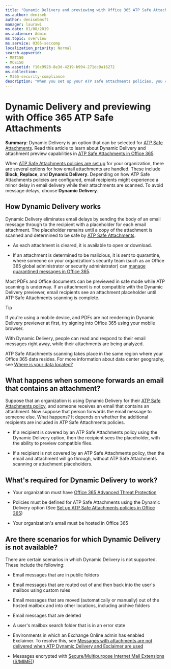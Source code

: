 ```yaml
---
title: "Dynamic Delivery and previewing with Office 365 ATP Safe Attachments"
ms.author: deniseb
author: denisebmsft
manager: laurawi
ms.date: 01/08/2019
ms.audience: Admin
ms.topic: overview
ms.service: O365-seccomp
localization_priority: Normal
search.appverid:
- MET150
- MOE150
ms.assetid: f16c9928-8e3d-4219-b994-271dc9a16272
ms.collection: 
- M365-security-compliance
description: "When you set up your ATP safe attachments policies, you choose Dynamic Delivery to avoid message delays and enable people to preview attachments that are being scanned."
---
```


# Dynamic Delivery and previewing with Office 365 ATP Safe Attachments

**Summary**: Dynamic Delivery is an option that can be selected for [ATP Safe Attachments](atp-safe-attachments.md). Read this article to learn about Dynamic Delivery and attachment preview capabilities in [ATP Safe Attachments in Office 365](atp-safe-attachments.md).

When [ATP Safe Attachments policies are set up](set-up-atp-safe-attachments-policies.md) for your organization, there are several options for how email attachments are handled. These include **Block**, **Replace**, and **Dynamic Delivery**. Depending on how ATP Safe Attachments policies are configured, email recipients might experience a minor delay in email delivery while their attachments are scanned. To avoid message delays, choose **Dynamic Delivery**.
  
## How Dynamic Delivery works
  
Dynamic Delivery eliminates email delays by sending the body of an email message through to the recipient with a placeholder for each email attachment. The placeholder remains until a copy of the attachment is scanned and determined to be safe by [ATP Safe Attachments](atp-safe-attachments.md). 

- As each attachment is cleared, it is available to open or download. 

- If an attachment is determined to be malicious, it is sent to quarantine, where someone on your organization's security team (such as an Office 365 global administrator or security administrator) can [manage quarantined messages in Office 365](manage-quarantined-messages-and-files.md).

Most PDFs and Office documents can be previewed in safe mode while ATP scanning is underway. If an attachment is not compatible with the Dynamic Delivery previewer, email recipients see an attachment placeholder until ATP Safe Attachments scanning is complete.

> [!TIP]
> If you're using a mobile device, and PDFs are not rendering in Dynamic Delivery previewer at first, try signing into Office 365 using your mobile browser.

With Dynamic Delivery, people can read and respond to their email messages right away, while their attachments are being analyzed. 

ATP Safe Attachments scanning takes place in the same region where your Office 365 data resides. For more information about data center geography, see [Where is your data located?](https://products.office.com/where-is-your-data-located?geo=All) 
  
## What happens when someone forwards an email that contains an attachment?

Suppose that an organization is using Dynamic Delivery for their [ATP Safe Attachments policy](set-up-atp-safe-attachments-policies.md), and someone receives an email that contains an attachment. Now suppose that person forwards the email message to someone else. What happens? It depends on whether the additional recipients are included in ATP Safe Attachments policies.
  
- If a recipient is covered by an ATP Safe Attachments policy using the Dynamic Delivery option, then the recipient sees the placeholder, with the ability to preview compatible files.
    
- If a recipient is not covered by an ATP Safe Attachments policy, then the email and attachment will go through, without ATP Safe Attachments scanning or attachment placeholders.
    
## What's required for Dynamic Delivery to work?

- Your organization must have [Office 365 Advanced Threat Protection](office-365-atp.md)
    
- Policies must be defined for ATP Safe Attachments using the Dynamic Delivery option (See [Set up ATP Safe Attachments policies in Office 365](set-up-atp-safe-attachments-policies.md))
    
- Your organization's email must be hosted in Office 365
    
## Are there scenarios for which Dynamic Delivery is not available?

There are certain scenarios in which Dynamic Delivery is not supported. These include the following:
  
- Email messages that are in public folders
    
- Email messages that are routed out of and then back into the user's mailbox using custom rules
    
- Email messages that are moved (automatically or manually) out of the hosted mailbox and into other locations, including archive folders
    
- Email messages that are deleted
    
- A user's mailbox search folder that is in an error state
    
- Environments in which an Exchange Online admin has enabled Exclaimer. To resolve this, see [Messages with attachments are not delivered when ATP Dynamic Delivery and Exclaimer are used](https://support.microsoft.com/help/4014438/messages-with-attachments-are-not-delivered-when-atp-dynamic-delivery)

- Messages encrypted with [Secure/Multipurpose Internet Mail Extensions (S/MIME)](s-mime-for-message-signing-and-encryption.md))

